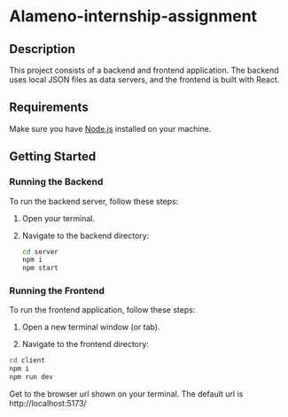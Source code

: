 # Alameno-internship-assignment

## Description

This project consists of a backend and frontend application. The backend uses local JSON files as data servers, and the frontend is built with React.

## Requirements

Make sure you have [Node.js](https://nodejs.org/) installed on your machine.

## Getting Started

### Running the Backend

To run the backend server, follow these steps:

1. Open your terminal.
2. Navigate to the backend directory:

   ```bash
   cd server
   npm i
   npm start
   ```


### Running the Frontend

To run the frontend application, follow these steps:

  1. Open a new terminal window (or tab).

  2. Navigate to the frontend directory:

  ```bash
  cd client
  npm i
  npm run dev
  ```

Get to the browser url shown on your terminal.
The default url is http://localhost:5173/
